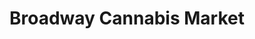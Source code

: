 ---
title: "Broadway Cannabis Market"
url: /portland/broadway-cannabis-market-southeast-mcloughlin-boulevard/
shop: cannabis
---